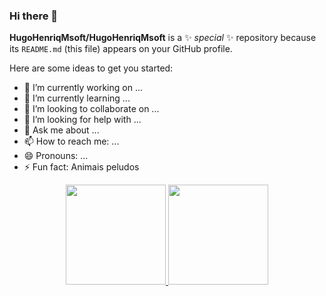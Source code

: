 ### Hi there 👋


**HugoHenriqMsoft/HugoHenriqMsoft** is a ✨ _special_ ✨ repository because its `README.md` (this file) appears on your GitHub profile.

Here are some ideas to get you started:

- 🔭 I’m currently working on ...
- 🌱 I’m currently learning ...
- 👯 I’m looking to collaborate on ...
- 🤔 I’m looking for help with ...
- 💬 Ask me about ...
- 📫 How to reach me: ...
- 😄 Pronouns: ...
- ⚡ Fun fact: Animais peludos



<div align="center">
<a href="https://github.com/HugoHenriqMsoft
">
<img height="160em" src="https://github-readme-stats.vercel.app/api?username=HugoHenriqMsoft&show_icons=true&theme=darcula&include_all_commits=true&count_private=true"/>
<img height="160em" src="https://github-readme-stats.vercel.app/api/top-langs/?username=HugoHenriqMsoft&layout=compact&langs_count=7&theme=darcula"/>
</div>
